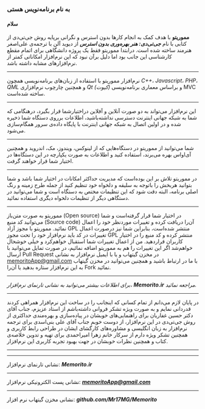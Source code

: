 ### به نام برنامه‌نویس هستی
#### سلام
__مموریتو__ با هدف کمک به انجام کارها بدون استرس و نگرانی برپایه روش جی‌تی‌دی از کتابی با نام **_جی‌تی‌دی: هنر بهره‌وری بدون استرس_** از دیوید آلن با ترجمه‌ی علی‌اصغر هنرمند ساخته شده است. درابتدا مموریتو فقط یک پروژه دانشگاهی برای اتمام مقطع کارشناسی این جانب بود اما دلیل برآن نبود که این نرم‌افزار امکاناتی کمتر از نرم‌افزارهای مشابه داشته باشد.
***
نرم‌افزار مموریتو با استفاده از زبان‌های برنامه‌نویسی همچون _C++_، _Javascript_، _PHP_، _QML_ و همچنین چارچوب نرم‌افزاری _Qt (کیوت)_ و براساس معماری برنامه‌نویسی MVC ساخته شده‌است.
***
این نرم‌افزار می‌تواند به دو صورت آنلاین و آفلاین دراختیارشما قرار بگیرد، درهنگامی که شما به شبکه جهانی اینترنت دسترسی نداشته‌باشید، اطلاعات برروی دستگاه شما ذخیره شده و در اولین اتصال به شبکه جهانی اینترنت با پایگاه داده‌ی سرور همگام‌سازی می‌شود.
***
شما می‌توانید از مموریتو در دستگاه‌هایی که از لینوکس، ویندوز، مک، اندروید و همچنین آی‌او‌اس بهره می‌برند، استفاده کنید و اطلاعات به صورت یکپارچه در این دستگاه‌ها در اختیار شما قرار خواهند گرفت.
***
در مموریتو تلاش بر این بوده‌است که مدیریت حداکثر امکانات در اختیار شما باشد و شما بتوانید هربخش را باتوجه به سلیقه و دلخواه خود تنظیم کنید از جمله طرح زمینه و رنگ اصلی برنامه، البته دقت شود که این تنظیمات مختص به دستگاه است و شما می‌توانید در دستگاهی دیگر از تنظیمات دلخواه دیگری استفاده نمائید.
***
مموریتو به صورت متن‌باز (Open source) در اختیار شما قرار گرفته‌است و شما می‌توانید کد منبع (Source code) آن‌را دریافت کرده و تغییرات موردنظر خود را اعمال نمائید. مموریتو با مجوز آزاد GPL منتشر شده‌است، بنابراین شما نیز درصورت اعمال تغییرات در کد باید نرم‌افزار خود را تحت مجوز GPL منتشر کرده و کد منبع را در اختیار کاربران قراردهید. من از اعمال تغییرات شما استقبال خواهم‌کرد و خیلی خوشحال خواهم‌شد اگر این تغییرات را هم به مموریتو اضافه نمائیم، در صورت تمایل می‌توانید با ارسال Pull Request در مخزن گیتهاب و یا با ایمیل نرم‌افزار به نشانی memoritoApp@gmail.com با ما در ارتباط باشید و همچنین می‌توانید در مخزن گیتهاب به این نرم‌افزار ستاره بدهید یا آن‌را Fork نمائید.
***
_برای اطلاعات بیشتر می‌توانید به نشانی تارنمای نرم‌افزار، __Memorito.ir__ مراجعه نمائید._
***
در پایان لازم می‌دانم از تمام کسانی که اینجانب را در ساخت این نرم‌افزار همراهی کردند قدردانی نمایم و به صورت ویژه تشکر فروانی داشته‌باشم از استاد عزیزم، جناب آقای دکتر حسین غفاریان برای راهنمایی‌های خوبشان در پیاده‌سازی و بهره‌مندی حداکثری از روش جی‌تی‌دی در این نرم‌افزار، از دوست خوبم جناب آقای علی بنی‌اسدی برای ترجمه نرم‌افزار به زبان انگلیسی و مشاوره‌های کارگشای ایشان در طراحی رابط کاربری و همچنین تشکر ویژه دارم از سرکار خانم زهرا امیراحمدی برای تهیه و تدوین خلاصه‌ی کتاب و همچنین نظرات خوبشان در جهت بهبود تجربه کاربری این نرم‌افزار.
***
***

نشانی تارنمای نرم‌افزار: _**Memorito.ir**_
***
نشانی پست الکترونیکی نرم‌افزار: _**memoritoApp@gmail.com**_
***
نشانی مخزن گیتهاب نرم افزار: _**github.com/Mr17MG/Memorito**_
